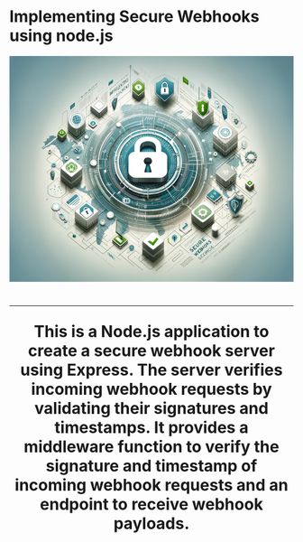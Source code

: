 # Implementing Secure Webhooks using node.js


<p align="center">
  <img src="./banner.png" alt="Implementing Secure Webhooks using node.js" width="1000" height="400" />
</p>

<h1 align="center"Implementing Secure Webhooks using node.js</h1>

<hr />

<p>This is a Node.js application to create a secure webhook server using Express. The server verifies incoming webhook requests by validating their signatures and timestamps. It provides a middleware function to verify the signature and timestamp of incoming webhook requests and an endpoint to receive webhook payloads.</p>
